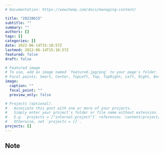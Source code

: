 ```yaml
---
# Documentation: https://wowchemy.com/docs/managing-content/

title: "20220615"
subtitle: ""
summary: ""
authors: []
tags: []
categories: []
date: 2022-06-14T15:18:57Z
lastmod: 2022-06-14T15:18:57Z
featured: false
draft: false

# Featured image
# To use, add an image named `featured.jpg/png` to your page's folder.
# Focal points: Smart, Center, TopLeft, Top, TopRight, Left, Right, BottomLeft, Bottom, BottomRight.
image:
  caption: ""
  focal_point: ""
  preview_only: false

# Projects (optional).
#   Associate this post with one or more of your projects.
#   Simply enter your project's folder or file name without extension.
#   E.g. `projects = ["internal-project"]` references `content/project/deep-learning/index.md`.
#   Otherwise, set `projects = []`.
projects: []
---
```


## Note

